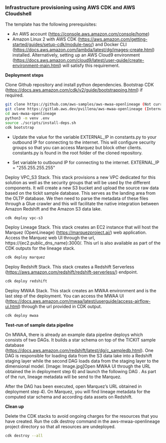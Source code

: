 ### Infrastructure provisioning using AWS CDK and AWS Cloudshell

The template has the following prerequisites: 

* An AWS account (https://console.aws.amazon.com/console/home)
* Amazon Linux 2 with AWS CDK (https://aws.amazon.com/getting-started/guides/setup-cdk/module-two/) and Docker CLI (https://docs.aws.amazon.com/lambda/latest/dg/images-create.html) installed. Alternatively, setting up an AWS Cloud9 environment (https://docs.aws.amazon.com/cloud9/latest/user-guide/create-environment-main.html) will satisfy this requirement.

**Deployment steps**

Clone Github repository and install python dependencies. Bootstrap CDK (https://docs.aws.amazon.com/cdk/v2/guide/bootstrapping.html) if required. 

```bash
git clone https://github.com/aws-samples/aws-mwaa-openlineage (Not currently available)
git clone https://gitlab.aws.dev/pvillena/aws-mwaa-openlineage (Internal)
cd aws-mwaa-openlineage
python3 -m venv .env
source ./scripts/install-deps.sh
cdk bootstrap
```

* Update the value for the variable EXTERNAL_IP in constants.py to your outbound IP for connecting to the internet. This will configure security groups so that you can access Marquez but block other clients. constants.py is found in the root folder of the cloned repository.

* Set variable to outbound IP for connecting to the internet.
EXTERNAL_IP = "255.255.255.255"

Deploy VPC_S3 Stack. This stack provisions a new VPC dedicated for this solution as well as the security groups that will be used by the different components. It will create a new S3 bucket and upload the source raw data based on the tickit sample database. This serves as the landing area from the OLTP database. We then need to parse the metadata of these files through a Glue crawler and this will facilitate the native integration between Amazon Redshift and the Amazon S3 data lake.
```bash
cdk deploy vpc-s3
```
Deploy Lineage Stack. This stack creates an EC2 instance that will host the Marquez (OpenLineage) (https://marquezproject.ai/) web application. Access the Marquez web UI through the url, https://{ec2.public_dns_name}:3000/. This url is also available as part of the CDK outputs for the lineage stack.
```bash
cdk deploy marquez
```
Deploy Redshift Stack. This stack creates a Redshift Serverless (https://aws.amazon.com/redshift/redshift-serverless/) endpoint.
```bash
cdk deploy redshift
```
Deploy MWAA Stack. This stack creates an MWAA environment and is the last step of the deployment. You can access the MWAA UI (https://docs.aws.amazon.com/mwaa/latest/userguide/access-airflow-ui.html) through the url provided in CDK output. 
```bash
cdk deploy mwaa
```
**Test-run of sample data pipeline**

On MWAA, there is already an example data pipeline deploys which consists of two DAGs. It builds a star schema on top of the TICKIT sample database (https://docs.aws.amazon.com/redshift/latest/dg/c_sampledb.html). One DAG is responsible for loading data from the S3 data lake into a Redshift staging layer while the second DAG loads data from the staging layer to the dimensional model.
[Image: Image.jpg]Open MWAA UI through the URL obtained the in deployment step 6) and launch the following DAG <Name>. As part of the run, lineage metadata will be send to the Marquez.

After the DAG has been executed, open Marquez’s URL obtained in deployment step 4). On Marquez, you will find lineage metadata for the computed star schema and according data assets on Redshift.

**Clean up**

Delete the CDK stacks to avoid ongoing charges for the resources that you have created. Run the cdk destroy command  in the aws-mwaa-openlineage project directory so that all resources are undeployed.
```bash
cdk destroy --all
```
